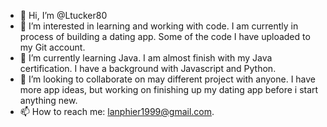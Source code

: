 - 👋 Hi, I’m @Ltucker80
- 👀 I’m interested in learning and working with code. I am currently in process of building a dating app. Some of the code I have uploaded to my Git account.
- 🌱 I’m currently learning Java. I am almost finish with my Java certification. I have a background with Javascript and Python.
- 💞️ I’m looking to collaborate on may different project with anyone. I have more app ideas, but working on finishing up my dating app before i start anything new.
- 📫 How to reach me: lanphier1999@gmail.com.

<!---
Ltucker80/Ltucker80 is a ✨ special ✨ repository because its `README.md` (this file) appears on your GitHub profile.
You can click the Preview link to take a look at your changes.
--->
